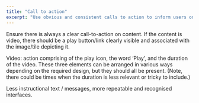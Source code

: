 ```yaml
---
title: "Call to action"
excerpt: "Use obvious and consistent calls to action to inform users on how to use the interface."
---
```


Ensure there is always a clear call-to-action on content. If the content is video, there should be a play button/link clearly visible and associated with the image/tile depicting it.

Video: action comprising of the play icon, the word ‘Play’, and the duration of the video. These three elements can be arranged in various ways depending on the required design, but they should all be present. (Note, there could be times when the duration is less relevant or tricky to include.)

Less instructional text / messages, more repeatable and recognised interfaces.

